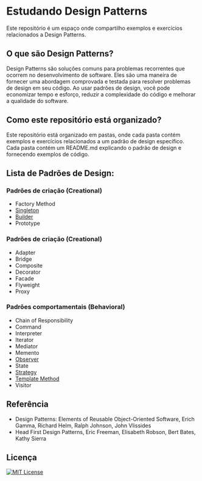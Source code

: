 
# Estudando Design Patterns


Este repositório é um espaço onde compartilho exemplos e exercícios relacionados a Design Patterns.



## O que são Design Patterns?


Design Patterns são soluções comuns para problemas recorrentes que ocorrem no desenvolvimento de software. Eles são uma maneira de fornecer uma abordagem comprovada e testada para resolver problemas de design em seu código. Ao usar padrões de design, você pode economizar tempo e esforço, reduzir a complexidade do código e melhorar a qualidade do software.


## Como este repositório está organizado?

Este repositório está organizado em pastas, onde cada pasta contém exemplos e exercícios relacionados a um padrão de design específico. Cada pasta contém um README.md explicando o padrão de design e fornecendo exemplos de código.


## Lista de Padrões de Design:

### Padrões de criação (Creational)

- Factory Method
- [Singleton](https://github.com/CleuJunior/design-patterns-study/tree/main/src/main/java/com/br/study/patterns/creational/singleton)
- [Builder](https://github.com/CleuJunior/design-patterns-study/tree/main/src/main/java/com/br/study/patterns/creational/builder)
- Prototype

### Padrões de criação (Creational)

- Adapter
- Bridge
- Composite
- Decorator
- Facade
- Flyweight
- Proxy

### Padrões comportamentais (Behavioral)

- Chain of Responsibility
- Command
- Interpreter
- Iterator
- Mediator
- Memento
- [Observer](https://github.com/CleuJunior/design-patterns-study/tree/main/src/main/java/com/br/study/patterns/behavioral/observer)
- State
- [Strategy](https://github.com/CleuJunior/design-patterns-study/tree/main/src/main/java/com/br/study/patterns/behavioral/strategy)
- [Template Method](https://github.com/CleuJunior/design-patterns-study/tree/main/src/main/java/com/br/study/patterns/behavioral/templatemethod)
- Visitor

## Referência

- Design Patterns: Elements of Reusable Object-Oriented Software, Erich Gamma, Richard Helm, Ralph Johnson, John Vlissides
- Head First Design Patterns, Eric Freeman, Elisabeth Robson, Bert Bates, Kathy Sierra

## Licença

[![MIT License](https://img.shields.io/badge/License-MIT-green.svg)](https://choosealicense.com/licenses/mit/)
